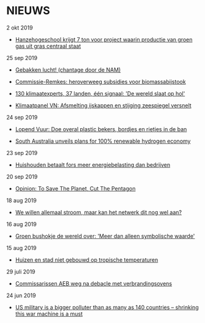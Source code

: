 # NIEUWS

2 okt 2019

* [Hanzehogeschool krijgt 7 ton voor project waarin productie van groen gas uit gras centraal staat](https://www.dvhn.nl/groningen/stad/Hanzehogeschool-krijgt-7-ton-voor-project-waarin-productie-van-groen-gas-uit-gras-centraal-staat-24883227.html)

25 sep 2019

* [Gebakken lucht! (chantage door de NAM)](https://wijsvinger.com/gebakken-lucht/)

* [Commissie-Remkes: heroverweeg subsidies voor biomassabijstook](https://energeia.nl/energeia-artikel/40084642/commissie-remkes-heroverweeg-subsidies-voor-biomassabijstook)

* [130 klimaatexperts, 37 landen, één signaal: 'De wereld slaat op hol'](https://www.rtlz.nl/algemeen/buitenland/artikel/4860271/klimaatverandering-opwarming-aarde-smeltend-ijs-stijgende)

* [Klimaatpanel VN: Afsmelting ijskappen en stijging zeespiegel versnelt](https://www.nu.nl/klimaat/5997861/klimaatpanel-vn-afsmelting-ijskappen-en-stijging-zeespiegel-versnelt.html)

24 sep 2019

* [Lopend Vuur: Doe overal plastic bekers, bordjes en rietjes in de ban ](https://www.rtvnoord.nl/nieuws/213760/Lopend-Vuur-Doe-overal-plastic-bekers-bordjes-en-rietjes-in-de-ban)

* [South Australia unveils plans for 100% renewable hydrogen economy](https://reneweconomy.com.au/south-australia-unveils-plans-for-100-renewable-hydrogen-economy-58723)

23 sep 2019

* [Huishouden betaalt fors meer energiebelasting dan bedrijven](https://kassa.bnnvara.nl/nieuws/huishouden-betaalt-fors-meer-energiebelasting-dan-bedrijven2000)

20 sep 2019

* [Opinion: To Save The Planet, Cut The Pentagon](https://www.buzzfeednews.com/article/ashiksiddique/money-for-a-green-new-deal-military-wars)

18 aug 2019

* [We willen allemaal stroom, maar kan het netwerk dit nog wel aan?](https://nos.nl/artikel/2298022-we-willen-allemaal-stroom-maar-kan-het-netwerk-dit-nog-wel-aan.html)

16 aug 2019

* [Groen bushokje de wereld over: 'Meer dan alleen symbolische waarde' ](https://nos.nl/artikel/2297804-groen-bushokje-de-wereld-over-meer-dan-alleen-symbolische-waarde.htm)

15 aug 2019
* [Huizen en stad niet gebouwd op tropische temperaturen](https://www.oogtv.nl/2019/08/huizen-en-stad-niet-gebouwd-op-tropische-temperaturen/)

29 juli 2019

* [Commissarissen AEB weg na debacle met verbrandingsovens](https://www.rtlz.nl/beurs/bedrijven/artikel/4797281/aeb-afvalverwerker-verbrandingsovens-achterstallig-onderhoud)

24 jun 2019

* [US military is a bigger polluter than as many as 140 countries – shrinking this war machine is a must](https://theconversation.com/us-military-is-a-bigger-polluter-than-as-many-as-140-countries-shrinking-this-war-machine-is-a-must-119269)
